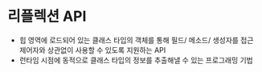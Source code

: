 # 리플렉션 API

- 힙 영역에 로드되어 있는 클래스 타입의 객체를 통해 필드/ 메소드/ 생성자를 접근 제어자와 상관없이 사용할 수 있도록 지원하는 API
- 런타임 시점에 동적으로 클래스 타입의 정보를 추출해낼 수 있는 프로그래밍 기법

